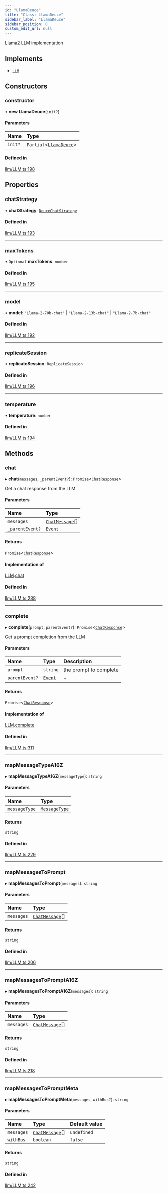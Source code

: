 ```yaml
---
id: "LlamaDeuce"
title: "Class: LlamaDeuce"
sidebar_label: "LlamaDeuce"
sidebar_position: 0
custom_edit_url: null
---
```


Llama2 LLM implementation

## Implements

- [`LLM`](../interfaces/LLM.md)

## Constructors

### constructor

• **new LlamaDeuce**(`init?`)

#### Parameters

| Name | Type |
| :------ | :------ |
| `init?` | `Partial`<[`LlamaDeuce`](LlamaDeuce.md)\> |

#### Defined in

[llm/LLM.ts:198](https://github.com/run-llama/LlamaIndexTS/blob/main/packages/core/src/llm/LLM.ts#L198)

## Properties

### chatStrategy

• **chatStrategy**: [`DeuceChatStrategy`](../enums/DeuceChatStrategy.md)

#### Defined in

[llm/LLM.ts:193](https://github.com/run-llama/LlamaIndexTS/blob/main/packages/core/src/llm/LLM.ts#L193)

___

### maxTokens

• `Optional` **maxTokens**: `number`

#### Defined in

[llm/LLM.ts:195](https://github.com/run-llama/LlamaIndexTS/blob/main/packages/core/src/llm/LLM.ts#L195)

___

### model

• **model**: ``"Llama-2-70b-chat"`` \| ``"Llama-2-13b-chat"`` \| ``"Llama-2-7b-chat"``

#### Defined in

[llm/LLM.ts:192](https://github.com/run-llama/LlamaIndexTS/blob/main/packages/core/src/llm/LLM.ts#L192)

___

### replicateSession

• **replicateSession**: `ReplicateSession`

#### Defined in

[llm/LLM.ts:196](https://github.com/run-llama/LlamaIndexTS/blob/main/packages/core/src/llm/LLM.ts#L196)

___

### temperature

• **temperature**: `number`

#### Defined in

[llm/LLM.ts:194](https://github.com/run-llama/LlamaIndexTS/blob/main/packages/core/src/llm/LLM.ts#L194)

## Methods

### chat

▸ **chat**(`messages`, `_parentEvent?`): `Promise`<[`ChatResponse`](../interfaces/ChatResponse.md)\>

Get a chat response from the LLM

#### Parameters

| Name | Type |
| :------ | :------ |
| `messages` | [`ChatMessage`](../interfaces/ChatMessage.md)[] |
| `_parentEvent?` | [`Event`](../interfaces/Event.md) |

#### Returns

`Promise`<[`ChatResponse`](../interfaces/ChatResponse.md)\>

#### Implementation of

[LLM](../interfaces/LLM.md).[chat](../interfaces/LLM.md#chat)

#### Defined in

[llm/LLM.ts:288](https://github.com/run-llama/LlamaIndexTS/blob/main/packages/core/src/llm/LLM.ts#L288)

___

### complete

▸ **complete**(`prompt`, `parentEvent?`): `Promise`<[`ChatResponse`](../interfaces/ChatResponse.md)\>

Get a prompt completion from the LLM

#### Parameters

| Name | Type | Description |
| :------ | :------ | :------ |
| `prompt` | `string` | the prompt to complete |
| `parentEvent?` | [`Event`](../interfaces/Event.md) | - |

#### Returns

`Promise`<[`ChatResponse`](../interfaces/ChatResponse.md)\>

#### Implementation of

[LLM](../interfaces/LLM.md).[complete](../interfaces/LLM.md#complete)

#### Defined in

[llm/LLM.ts:311](https://github.com/run-llama/LlamaIndexTS/blob/main/packages/core/src/llm/LLM.ts#L311)

___

### mapMessageTypeA16Z

▸ **mapMessageTypeA16Z**(`messageType`): `string`

#### Parameters

| Name | Type |
| :------ | :------ |
| `messageType` | [`MessageType`](../modules.md#messagetype) |

#### Returns

`string`

#### Defined in

[llm/LLM.ts:229](https://github.com/run-llama/LlamaIndexTS/blob/main/packages/core/src/llm/LLM.ts#L229)

___

### mapMessagesToPrompt

▸ **mapMessagesToPrompt**(`messages`): `string`

#### Parameters

| Name | Type |
| :------ | :------ |
| `messages` | [`ChatMessage`](../interfaces/ChatMessage.md)[] |

#### Returns

`string`

#### Defined in

[llm/LLM.ts:206](https://github.com/run-llama/LlamaIndexTS/blob/main/packages/core/src/llm/LLM.ts#L206)

___

### mapMessagesToPromptA16Z

▸ **mapMessagesToPromptA16Z**(`messages`): `string`

#### Parameters

| Name | Type |
| :------ | :------ |
| `messages` | [`ChatMessage`](../interfaces/ChatMessage.md)[] |

#### Returns

`string`

#### Defined in

[llm/LLM.ts:218](https://github.com/run-llama/LlamaIndexTS/blob/main/packages/core/src/llm/LLM.ts#L218)

___

### mapMessagesToPromptMeta

▸ **mapMessagesToPromptMeta**(`messages`, `withBos?`): `string`

#### Parameters

| Name | Type | Default value |
| :------ | :------ | :------ |
| `messages` | [`ChatMessage`](../interfaces/ChatMessage.md)[] | `undefined` |
| `withBos` | `boolean` | `false` |

#### Returns

`string`

#### Defined in

[llm/LLM.ts:242](https://github.com/run-llama/LlamaIndexTS/blob/main/packages/core/src/llm/LLM.ts#L242)

